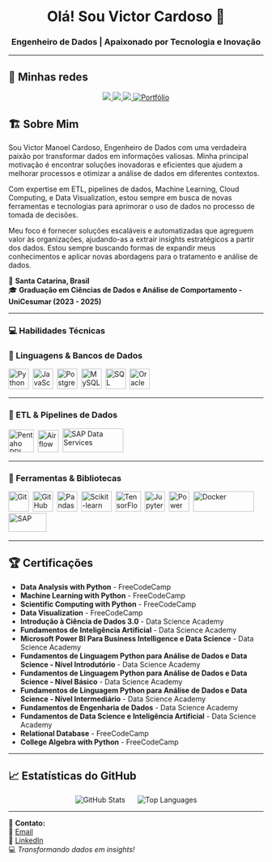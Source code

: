 <h1 align="center">Olá! Sou Victor Cardoso 👋</h1>
<h3 align="center">Engenheiro de Dados | Apaixonado por Tecnologia e Inovação</h3>

---
## 📩 Minhas redes
<p align="center">
  <a href="mailto:victormanoelcardosopbsc@gmail.com">
    <img src="https://img.shields.io/badge/Email-red?style=flat&logo=gmail">
  </a>
  <a href="https://www.linkedin.com/in/victor-cardoso-91353b286/">
    <img src="https://img.shields.io/badge/LinkedIn-blue?style=flat&logo=linkedin">
  </a>
  <a href="https://github.com/1kesty">
    <img src="https://img.shields.io/badge/GitHub-black?style=flat&logo=github">
  </a>
<a href="https://vcardosodataeng.vercel.app">
  <img src="https://img.shields.io/badge/Website-blue?style=flat&logo=world" alt="Portfólio">
</a>
</p>

## 🏗 Sobre Mim
Sou Victor Manoel Cardoso, Engenheiro de Dados com uma verdadeira paixão por transformar dados em informações valiosas. Minha principal motivação é encontrar soluções inovadoras e eficientes que ajudem a melhorar processos e otimizar a análise de dados em diferentes contextos.

Com expertise em ETL, pipelines de dados, Machine Learning, Cloud Computing, e Data Visualization, estou sempre em busca de novas ferramentas e tecnologias para aprimorar o uso de dados no processo de tomada de decisões. 

Meu foco é fornecer soluções escaláveis e automatizadas que agreguem valor às organizações, ajudando-as a extrair insights estratégicos a partir dos dados. Estou sempre buscando formas de expandir meus conhecimentos e aplicar novas abordagens para o tratamento e análise de dados. 

📍  **Santa Catarina, Brasil**  
🎓 **Graduação em Ciências de Dados e Análise de Comportamento - UniCesumar (2023 - 2025)**  

---

### 💻 Habilidades Técnicas
### 🔹 Linguagens & Bancos de Dados
<p align="left">
  <img src="https://cdn.jsdelivr.net/gh/devicons/devicon/icons/python/python-original.svg" title="Python" width="40" height="40"/>&nbsp;
  <img src="https://cdn.jsdelivr.net/gh/devicons/devicon/icons/javascript/javascript-original.svg" title="JavaScript" width="40" height="40"/>&nbsp;
  <img src="https://cdn.jsdelivr.net/gh/devicons/devicon/icons/postgresql/postgresql-original.svg" title="PostgreSQL" width="40" height="40"/>&nbsp;
  <img src="https://cdn.jsdelivr.net/gh/devicons/devicon/icons/mysql/mysql-original.svg" title="MySQL" width="40" height="40"/>&nbsp;
  <img src="https://cdn.jsdelivr.net/gh/devicons/devicon/icons/microsoftsqlserver/microsoftsqlserver-plain.svg" title="SQL Server" width="40" height="40"/>&nbsp;
  <img src="https://img.icons8.com/?size=100&id=39913&format=png&color=000000" title="Oracle" width="40" height="40"/>&nbsp;
</p>

---

### 🔹 ETL & Pipelines de Dados
<p align="left">
  <img src="https://i.postimg.cc/3NhSw-hrN/spoon-1.png" title="Pentaho PDI" width="50" height="45"/>&nbsp;
  <img src="https://miro.medium.com/v2/resize:fit:700/1*G33_0XwMBXPbOoW1Z2Si2w.jpeg" title="Airflow" width="41" height="44"/>&nbsp;
  <img src="https://sap-ds.com/wp-content/uploads/2017/06/Logo_SAP-DS-F-edited.png" title="SAP Data Services" width="120" height="47"/>&nbsp;
</p>

---

### 🔹 Ferramentas & Bibliotecas
<p align="left">
  <img src="https://cdn.jsdelivr.net/gh/devicons/devicon/icons/git/git-original.svg" title="Git" width="40" height="40"/>&nbsp;
  <img src="https://cdn.jsdelivr.net/gh/devicons/devicon/icons/github/github-original.svg" title="GitHub" width="40" height="40"/>&nbsp;
  <img src="https://cdn.jsdelivr.net/gh/devicons/devicon/icons/pandas/pandas-original.svg" title="Pandas" width="40" height="40"/>&nbsp;
  <img src="https://upload.wikimedia.org/wikipedia/commons/thumb/0/05/Scikit_learn_logo_small.svg/260px-Scikit_learn_logo_small.svg.png" title="Scikit-learn" width="60" height="40"/>&nbsp;
  <img src="https://img.icons8.com/?size=100&id=n3QRpDA7KZ7P&format=png&color=000000" title="TensorFlow" width="50" height="40"/>&nbsp;
  <img src="https://upload.wikimedia.org/wikipedia/commons/thumb/3/38/Jupyter_logo.svg/44px-Jupyter_logo.svg.png?20190118024747" title="Jupyter Notebook" width="40" height="40"/>&nbsp;
  <img src="https://upload.wikimedia.org/wikipedia/commons/thumb/c/cf/New_Power_BI_Logo.svg/600px-New_Power_BI_Logo.svg.png?20210102182532" title="Power BI" width="40" height="40"/>&nbsp;
  <img src="https://upload.wikimedia.org/wikipedia/commons/thumb/4/4e/Docker_%28container_engine%29_logo.svg/610px-Docker_%28container_engine%29_logo.svg.png?20161017201350" title="Docker" width="120" height="40"/>&nbsp;
  <img src="https://upload.wikimedia.org/wikipedia/commons/thumb/5/59/SAP_2011_logo.svg/455px-SAP_2011_logo.svg.png?20241103114958" title="SAP" width="75" height="37"/>&nbsp;
</p>

---

## 🏆 Certificações
- **Data Analysis with Python** - FreeCodeCamp  
- **Machine Learning with Python** - FreeCodeCamp  
- **Scientific Computing with Python** - FreeCodeCamp  
- **Data Visualization** - FreeCodeCamp  
- **Introdução à Ciência de Dados 3.0** - Data Science Academy  
- **Fundamentos de Inteligência Artificial** - Data Science Academy  
- **Microsoft Power BI Para Business Intelligence e Data Science** - Data Science Academy  
- **Fundamentos de Linguagem Python para Análise de Dados e Data Science - Nível Introdutório** - Data Science Academy  
- **Fundamentos de Linguagem Python para Análise de Dados e Data Science - Nível Básico** - Data Science Academy  
- **Fundamentos de Linguagem Python para Análise de Dados e Data Science - Nível Intermediário** - Data Science Academy  
- **Fundamentos de Engenharia de Dados** - Data Science Academy  
- **Fundamentos de Data Science e Inteligência Artificial** - Data Science Academy  
- **Relational Database** - FreeCodeCamp  
- **College Algebra with Python** - FreeCodeCamp  

---

## 📈 Estatísticas do GitHub
<p align="center">
  <span style="display: inline-block; margin-right: 20px;">
    <img src="https://github-readme-stats.vercel.app/api?username=1kesty&show_icons=true&theme=dark" alt="GitHub Stats">
  </span>
  <span style="display: inline-block;">
    <img src="https://github-readme-stats.vercel.app/api/top-langs/?username=1kesty&layout=compact&theme=dark" alt="Top Languages">
  </span>
</p>

---

📩 **Contato:**  
📧 [Email](mailto:victormanoelcardosopbsc@gmail.com)  
🔗 [LinkedIn](https://www.linkedin.com/in/victor-cardoso-91353b286/)  
💻 *Transformando dados em insights!*
